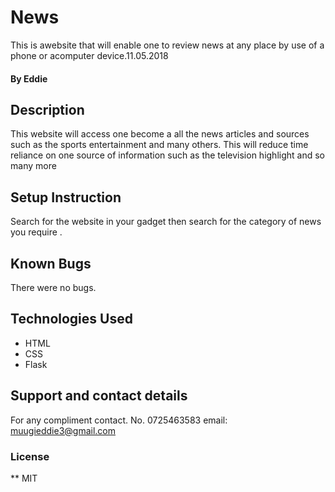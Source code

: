 # News
This is awebsite that will enable one to review news at any place by use of a phone or acomputer device.11.05.2018
#### By Eddie

## Description
This website will access one become a all the news articles and sources such as the sports entertainment and many others.
This will reduce time reliance on one source of information such as the television highlight and so many more
## Setup Instruction
Search for the website in your gadget
then search for the category of news you require .
## Known Bugs
There were no bugs.
## Technologies Used
 * HTML
 * CSS
 * Flask
## Support and contact details
For any compliment contact.
No. 0725463583
email: muugieddie3@gmail.com
### License
**
MIT
  

